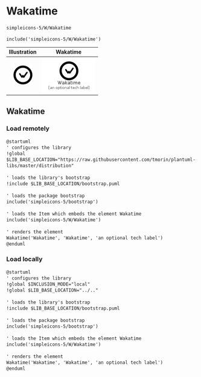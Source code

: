 # Wakatime


```text
simpleicons-5/W/Wakatime
```

```text
include('simpleicons-5/W/Wakatime')
```



| Illustration | Wakatime |
| :---: | :---: |
| ![illustration for Illustration](../../simpleicons-5/W/Wakatime.png) | ![illustration for Wakatime](../../simpleicons-5/W/Wakatime.Local.png) |




## Wakatime

### Load remotely
```plantuml
@startuml
' configures the library
!global $LIB_BASE_LOCATION="https://raw.githubusercontent.com/tmorin/plantuml-libs/master/distribution"

' loads the library's bootstrap
!include $LIB_BASE_LOCATION/bootstrap.puml

' loads the package bootstrap
include('simpleicons-5/bootstrap')

' loads the Item which embeds the element Wakatime
include('simpleicons-5/W/Wakatime')

' renders the element
Wakatime('Wakatime', 'Wakatime', 'an optional tech label')
@enduml
```

### Load locally
```plantuml
@startuml
' configures the library
!global $INCLUSION_MODE="local"
!global $LIB_BASE_LOCATION="../.."

' loads the library's bootstrap
!include $LIB_BASE_LOCATION/bootstrap.puml

' loads the package bootstrap
include('simpleicons-5/bootstrap')

' loads the Item which embeds the element Wakatime
include('simpleicons-5/W/Wakatime')

' renders the element
Wakatime('Wakatime', 'Wakatime', 'an optional tech label')
@enduml
```

